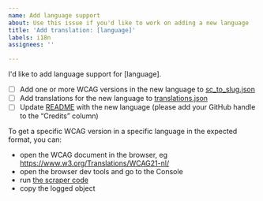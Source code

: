 ```yaml
---
name: Add language support
about: Use this issue if you'd like to work on adding a new language
title: 'Add translation: [language]'
labels: i18n
assignees: ''

---
```


I'd like to add language support for [language]. 

* [ ] Add one or more WCAG versions in the new language to [sc_to_slug.json](https://github.com/hidde/eleventy-wcag-reporter/blob/main/src/_data/sc_to_slug.json)
* [ ] Add translations for the new language to [translations.json](https://github.com/hidde/eleventy-wcag-reporter/blob/main/src/_data/translations.json)
* [ ] Update [README](https://github.com/hidde/eleventy-wcag-reporter#supported-languages) with the new language (please add your GitHub handle to the “Credits” column)

To get a specific WCAG version in a specific language in the expected format, you can: 

* open the WCAG document in the browser, eg https://www.w3.org/Translations/WCAG21-nl/
* open the browser dev tools and go to the Console
* run [the scraper code](https://github.com/hidde/eleventy-wcag-reporter/blob/main/src/_data/scraper.md)
* copy the logged object
